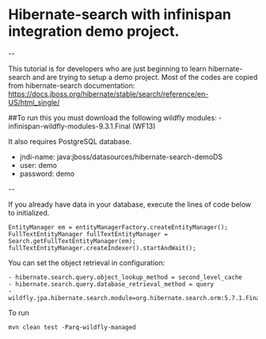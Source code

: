 # Hibernate-search with infinispan integration demo project.
--

This tutorial is for developers who are just beginning to learn hibernate-search and are trying to setup a demo project. Most of the codes are copied from hibernate-search documentation: https://docs.jboss.org/hibernate/stable/search/reference/en-US/html_single/

##To run this you must download the following wildfly modules:
	- infinispan-wildfly-modules-9.3.1.Final (WF13)

It also requires PostgreSQL database.
 - jndi-name: java:jboss/datasources/hibernate-search-demoDS
 - user: demo
 - password: demo

--

If you already have data in your database, execute the lines of code below to initialized.
```
EntityManager em = entityManagerFactory.createEntityManager();
FullTextEntityManager fullTextEntityManager = Search.getFullTextEntityManager(em);
fullTextEntityManager.createIndexer().startAndWait();
```

You can set the object retrieval in configuration:

	- hibernate.search.query.object_lookup_method = second_level_cache
	- hibernate.search.query.database_retrieval_method = query
	- wildfly.jpa.hibernate.search.module=org.hibernate.search.orm:5.7.1.Final
	
To run
```
mvn clean test -Parq-wildfly-managed
```
